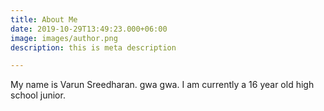 ```yaml
---
title: About Me
date: 2019-10-29T13:49:23.000+06:00
image: images/author.png
description: this is meta description

---
```

My name is Varun Sreedharan. gwa gwa. I am currently a 16 year old high school junior.